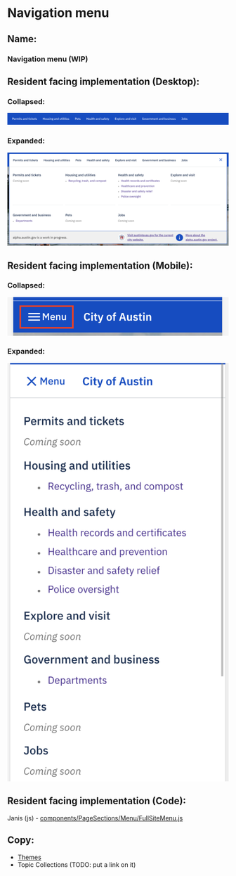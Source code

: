 # Navigation menu

## Name:

### Navigation menu (WIP)

## Resident facing implementation (Desktop):

### Collapsed:

![collapsed desktop](navigation_menu/desktop-collapsed.png)

### Expanded:

![expanded desktop](navigation_menu/desktop-expanded.png)

## Resident facing implementation (Mobile):

### Collapsed:

![collapsed mobile](navigation_menu/mobile-collapsed.png)

### Expanded:

![expanded mobile](navigation_menu/mobile-expanded.png)

## Resident facing implementation (Code):

Janis (js) - [components/PageSections/Menu/FullSiteMenu.js](https://github.com/cityofaustin/janis/blob/master/src/components/PageSections/Menu/FullSiteMenu.js)

## Copy:

- [Themes](themes.md)
- Topic Collections (TODO: put a link on it)
